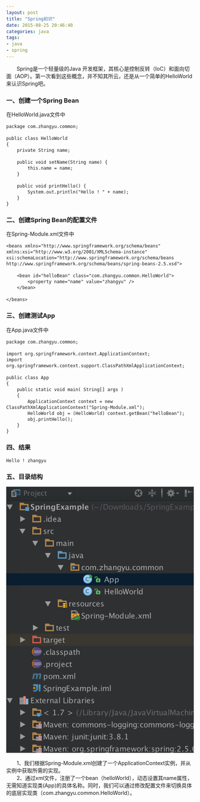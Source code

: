 ```yaml
---
layout: post
title: "Spring初识"
date: 2015-08-25 20:46:40
categories: java
tags: 
- java
- spring
---
```

　　Spring是一个轻量级的Java 开发框架，其核心是控制反转（IoC）和面向切面（AOP）。第一次看到这些概念，并不知其所云，还是从一个简单的HelloWorld来认识Spring吧。
### 一、创建一个Spring Bean
在HelloWorld.java文件中

	package com.zhangyu.common;

	public class HelloWorld 
	{
		private String name;
	
		public void setName(String name) {
			this.name = name;
		}
	
		public void printHello() {
			System.out.println("Hello ! " + name);
		}
	}
### 二、创建Spring Bean的配置文件
在Spring-Module.xml文件中

	<beans xmlns="http://www.springframework.org/schema/beans"
	xmlns:xsi="http://www.w3.org/2001/XMLSchema-instance"
	xsi:schemaLocation="http://www.springframework.org/schema/beans
	http://www.springframework.org/schema/beans/spring-beans-2.5.xsd">

		<bean id="helloBean" class="com.zhangyu.common.HelloWorld">
			<property name="name" value="zhangyu" />
		</bean>
	
	</beans>
	
### 三、创建测试App
在App.java文件中

	package com.zhangyu.common;
	
	import org.springframework.context.ApplicationContext;
	import org.springframework.context.support.ClassPathXmlApplicationContext;
	
	public class App 
	{
	    public static void main( String[] args )
	    {
	    	ApplicationContext context = new ClassPathXmlApplicationContext("Spring-Module.xml");	 
	        HelloWorld obj = (HelloWorld) context.getBean("helloBean");
	        obj.printHello();	       
	    }
	}
	
### 四、结果
	Hello ! zhangyu
	
### 五、目录结构
![](/assets/img/spring-helloworld.png)

　　1、我们根据Spring-Module.xml创建了一个ApplicationContext实例，并从实例中获取所需的实现。<br>
　　2、通过xml文件，注册了一个bean（helloWorld），动态设置其name属性，无需知道实现类(App)的具体名称。同时，我们可以通过修改配置文件来切换具体的底层实现类（com.zhangyu.common.HelloWorld）。
	

